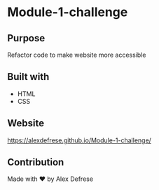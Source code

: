 # Module-1-challenge

## Purpose
Refactor code to make website more accessible 

## Built with
* HTML
* CSS

## Website
https://alexdefrese.github.io/Module-1-challenge/

## Contribution
Made with ❤️ by Alex Defrese
